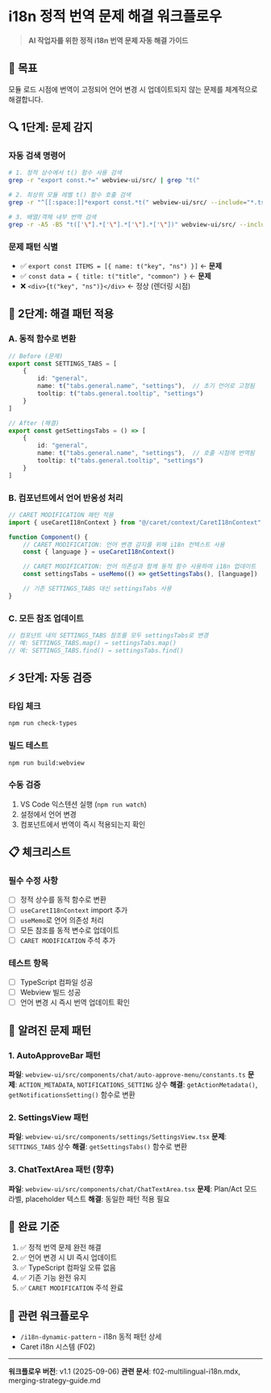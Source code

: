 # i18n 정적 번역 문제 해결 워크플로우

> **AI 작업자를 위한 정적 i18n 번역 문제 자동 해결 가이드**

## 🎯 **목표**
모듈 로드 시점에 번역이 고정되어 언어 변경 시 업데이트되지 않는 문제를 체계적으로 해결합니다.

## 🔍 **1단계: 문제 감지**

### 자동 검색 명령어
```bash
# 1. 정적 상수에서 t() 함수 사용 검색
grep -r "export const.*=" webview-ui/src/ | grep "t("

# 2. 최상위 모듈 레벨 t() 함수 호출 검색
grep -r "^[[:space:]]*export const.*t(" webview-ui/src/ --include="*.ts" --include="*.tsx"

# 3. 배열/객체 내부 번역 검색
grep -r -A5 -B5 "t(['\"].*['\"].*['\"].*['\"])" webview-ui/src/ --include="*.ts" --include="*.tsx"
```

### 문제 패턴 식별
- ✅ `export const ITEMS = [{ name: t("key", "ns") }]` ← **문제**
- ✅ `const data = { title: t("title", "common") }` ← **문제**
- ❌ `<div>{t("key", "ns")}</div>` ← 정상 (렌더링 시점)

## 🔧 **2단계: 해결 패턴 적용**

### A. 동적 함수로 변환
```typescript
// Before (문제)
export const SETTINGS_TABS = [
    {
        id: "general",
        name: t("tabs.general.name", "settings"),  // 초기 언어로 고정됨
        tooltip: t("tabs.general.tooltip", "settings")
    }
]

// After (해결)
export const getSettingsTabs = () => [
    {
        id: "general",
        name: t("tabs.general.name", "settings"),  // 호출 시점에 번역됨
        tooltip: t("tabs.general.tooltip", "settings")
    }
]
```

### B. 컴포넌트에서 언어 반응성 처리
```typescript
// CARET MODIFICATION 패턴 적용
import { useCaretI18nContext } from "@/caret/context/CaretI18nContext"

function Component() {
    // CARET MODIFICATION: 언어 변경 감지를 위해 i18n 컨텍스트 사용
    const { language } = useCaretI18nContext()

    // CARET MODIFICATION: 언어 의존성과 함께 동적 함수 사용하여 i18n 업데이트
    const settingsTabs = useMemo(() => getSettingsTabs(), [language])

    // 기존 SETTINGS_TABS 대신 settingsTabs 사용
}
```

### C. 모든 참조 업데이트
```typescript
// 컴포넌트 내의 SETTINGS_TABS 참조를 모두 settingsTabs로 변경
// 예: SETTINGS_TABS.map() → settingsTabs.map()
// 예: SETTINGS_TABS.find() → settingsTabs.find()
```

## ⚡ **3단계: 자동 검증**

### 타입 체크
```bash
npm run check-types
```

### 빌드 테스트
```bash
npm run build:webview
```

### 수동 검증
1. VS Code 익스텐션 실행 (`npm run watch`)
2. 설정에서 언어 변경
3. 컴포넌트에서 번역이 즉시 적용되는지 확인

## 📋 **체크리스트**

### 필수 수정 사항
- [ ] 정적 상수를 동적 함수로 변환
- [ ] `useCaretI18nContext` import 추가
- [ ] `useMemo`로 언어 의존성 처리
- [ ] 모든 참조를 동적 변수로 업데이트
- [ ] `CARET MODIFICATION` 주석 추가

### 테스트 항목
- [ ] TypeScript 컴파일 성공
- [ ] Webview 빌드 성공
- [ ] 언어 변경 시 즉시 번역 업데이트 확인

## 🎯 **알려진 문제 패턴**

### 1. AutoApproveBar 패턴
**파일**: `webview-ui/src/components/chat/auto-approve-menu/constants.ts`
**문제**: `ACTION_METADATA`, `NOTIFICATIONS_SETTING` 상수
**해결**: `getActionMetadata()`, `getNotificationsSetting()` 함수로 변환

### 2. SettingsView 패턴
**파일**: `webview-ui/src/components/settings/SettingsView.tsx`
**문제**: `SETTINGS_TABS` 상수
**해결**: `getSettingsTabs()` 함수로 변환

### 3. ChatTextArea 패턴 (향후)
**파일**: `webview-ui/src/components/chat/ChatTextArea.tsx`
**문제**: Plan/Act 모드 라벨, placeholder 텍스트
**해결**: 동일한 패턴 적용 필요

## 🚀 **완료 기준**
1. ✅ 정적 번역 문제 완전 해결
2. ✅ 언어 변경 시 UI 즉시 업데이트
3. ✅ TypeScript 컴파일 오류 없음
4. ✅ 기존 기능 완전 유지
5. ✅ `CARET MODIFICATION` 주석 완료

## 🔄 **관련 워크플로우**
- `/i18n-dynamic-pattern` - i18n 동적 패턴 상세
- Caret i18n 시스템 (F02)

---
**워크플로우 버전**: v1.1 (2025-09-06)
**관련 문서**: f02-multilingual-i18n.mdx, merging-strategy-guide.md
